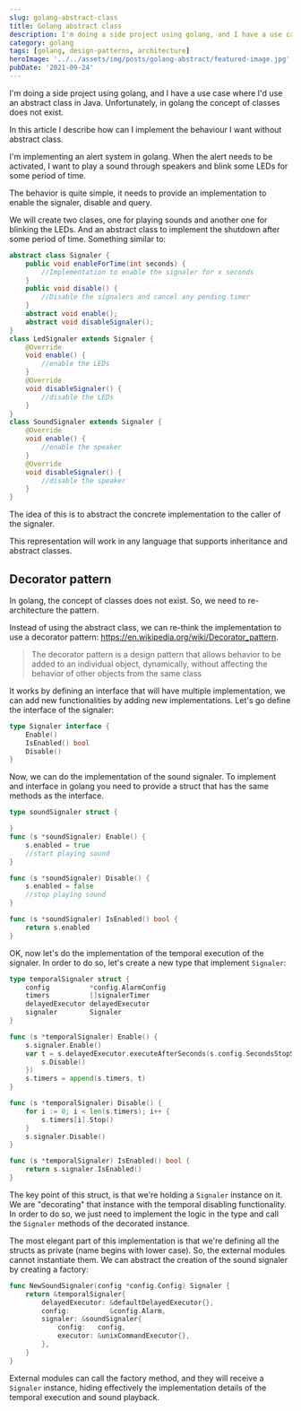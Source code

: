 ```yaml
---
slug: golang-abstract-class
title: Golang abstract class
description: I'm doing a side project using golang, and I have a use case where I'd use an abstract class in Java. Unfortunately, in golang the concept of classes does not exist. In this article I describe how can I implement the behaviour I want without abstract class.
category: golang
tags: [golang, design-patterns, architecture]
heroImage: '../../assets/img/posts/golang-abstract/featured-image.jpg'
pubDate: '2021-09-24'
---
```


I'm doing a side project using golang, and I have a use case where I'd use an abstract class in Java. Unfortunately, in golang the concept of classes does not exist.

In this article I describe how can I implement the behaviour I want without abstract class.

<p><!--more--></p>

I'm implementing an alert system in golang. When the alert needs to be activated, I want to play a sound through speakers and blink some LEDs for some period of time.

The behavior is quite simple, it needs to provide an implementation to enable the signaler, disable and query.

We will create two clases, one for playing sounds and another one for blinking the LEDs. And an abstract class to implement the shutdown after some period of time. Something similar to:

```java
abstract class Signaler {
    public void enableForTime(int seconds) {
        //Implementation to enable the signaler for x seconds
    }
    public void disable() {
        //Disable the signalers and cancel any pending timer
    }
    abstract void enable();
    abstract void disableSignaler();
}
class LedSignaler extends Signaler {
    @Override
    void enable() {
        //enable the LEDs
    }
    @Override
    void disableSignaler() {
        //disable the LEDs
    }
}
class SoundSignaler extends Signaler {
    @Override
    void enable() {
        //enable the speaker
    }
    @Override
    void disableSignaler() {
        //disable the speaker
    }
}
```

The idea of this is to abstract the concrete implementation to the caller of the signaler.

This representation will work in any language that supports inheritance and abstract classes.

## Decorator pattern

In golang, the concept of classes does not exist. So, we need to re-architecture the pattern.

Instead of using the abstract class, we can re-think the implementation to use a decorator pattern: <a href="https://en.wikipedia.org/wiki/Decorator_pattern">https://en.wikipedia.org/wiki/Decorator_pattern</a>.

> The decorator pattern is a design pattern that allows behavior to be added to an individual object, dynamically, without affecting the behavior of other objects from the same class

It works by defining an interface that will have multiple implementation, we can add new functionalities by adding new implementations. Let's go define the interface of the signaler:

```go
type Signaler interface {
	Enable()
	IsEnabled() bool
	Disable()
}
```

Now, we can do the implementation of the sound signaler. To implement and interface in golang you need to provide a struct that has the same methods as the interface.

```go
type soundSignaler struct {

}
func (s *soundSignaler) Enable() {
	s.enabled = true
    //start playing sound
}

func (s *soundSignaler) Disable() {
	s.enabled = false
    //stop playing sound
}

func (s *soundSignaler) IsEnabled() bool {
	return s.enabled
}
```

OK, now let's do the implementation of the temporal execution of the signaler. In order to do so, let's create a new type that implement `Signaler`:

```go
type temporalSignaler struct {
	config          *config.AlarmConfig
	timers          []signalerTimer
	delayedExecutor delayedExecutor
	signaler        Signaler
}

func (s *temporalSignaler) Enable() {
	s.signaler.Enable()
	var t = s.delayedExecutor.executeAfterSeconds(s.config.SecondsStopSignals, func() {
		s.Disable()
	})
	s.timers = append(s.timers, t)
}

func (s *temporalSignaler) Disable() {
	for i := 0; i < len(s.timers); i++ {
		s.timers[i].Stop()
	}
	s.signaler.Disable()
}

func (s *temporalSignaler) IsEnabled() bool {
	return s.signaler.IsEnabled()
}
```

The key point of this struct, is that we're holding a `Signaler` instance on it. We are "decorating" that instance with the temporal disabling functionality. In order to do so, we just need to implement the logic in the type and call the `Signaler` methods of the decorated instance.

The most elegant part of this implementation is that we're defining all the structs as private (name begins with lower case). So, the external modules cannot instantiate them. We can abstract the creation of the sound signaler by creating a factory:

```go
func NewSoundSignaler(config *config.Config) Signaler {
	return &temporalSignaler{
		delayedExecutor: &defaultDelayedExecutor{},
		config:          &config.Alarm,
		signaler: &soundSignaler{
			config:   config,
			executor: &unixCommandExecutor{},
		},
	}
}
```

External modules can call the factory method, and they will receive a `Signaler` instance, hiding effectively the implementation details of the temporal execution and sound playback.
